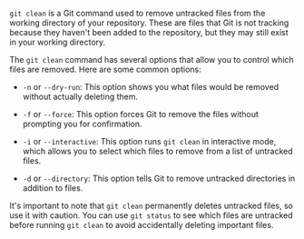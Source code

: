 `git clean` is a Git command used to remove untracked files from the working directory of your repository. These are files that Git is not tracking because they haven't been added to the repository, but they may still exist in your working directory.

The `git clean` command has several options that allow you to control which files are removed. Here are some common options:

-   `-n` or `--dry-run`: This option shows you what files would be removed without actually deleting them.

-   `-f` or `--force`: This option forces Git to remove the files without prompting you for confirmation.

-   `-i` or `--interactive`: This option runs `git clean` in interactive mode, which allows you to select which files to remove from a list of untracked files.

-   `-d` or `--directory`: This option tells Git to remove untracked directories in addition to files.

It's important to note that `git clean` permanently deletes untracked files, so use it with caution. You can use `git status` to see which files are untracked before running `git clean` to avoid accidentally deleting important files.